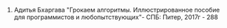 1) Адитья Бхаргава "Грокаем алгоритмы. Иллюстрированное пособие для программистов и любопытствующих"- СПБ: Питер, 2017г - 288
